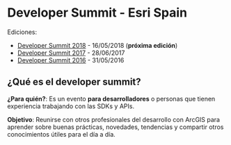 # Developer Summit - Esri Spain

Ediciones:

* [Developer Summit 2018](2018) - 16/05/2018 (**próxima edición**)
* [Developer Summit 2017](2017) - 28/06/2017
* [Developer Summit 2016](2016) - 31/05/2016

## ¿Qué es el developer summit?

**¿Para quién?**: Es un evento **para desarrolladores** o personas que tienen experiencia trabajando con las SDKs y APIs.

**Objetivo**: Reunirse con otros profesionales del desarrollo con ArcGIS para aprender sobre buenas prácticas, novedades, tendencias y compartir otros conocimientos útiles para el día a día.
